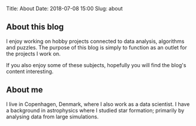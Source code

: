 Title: About
Date: 2018-07-08 15:00
Slug: about

## About this blog

I enjoy working on hobby projects connected to data analysis, algorithms and
puzzles. The purpose of this blog is simply to function as an outlet for the
projects I work on.

If you also enjoy some of these subjects, hopefully you will find the blog's
content interesting.

## About me

I live in Copenhagen, Denmark, where I also work as a data scientist. I have a
background in astrophysics where I studied star formation; primarily by
analysing data from large simulations.
